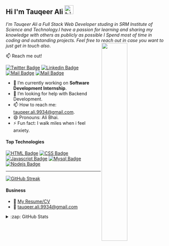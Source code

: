 ## Hi I'm Tauqeer Ali <img src="https://user-images.githubusercontent.com/1303154/88677602-1635ba80-d120-11ea-84d8-d263ba5fc3c0.gif" width="28px" alt="hi">

*I'm Tauqeer Ali a Full Stack Web Developer studing in SRM Institute of Science and Technology.I have a passion for learning and sharing my knowledge with others as publicly as possible  I Spend most of time in coding and outstanding projects. Feel free to reach out in case you want to just get in touch also*.
<img align="right" src="/about.gif"  height="auto" width="40%">

:mailbox: Reach me out!

[![Twitter Badge](https://img.shields.io/badge/-@twitter-1ca0f1?style=flat&labelColor=1ca0f1&logo=twitter&logoColor=white&link=https://twitter.com/tauqeerali01)](https://twitter.com/tauqeerali01)  [![Linkedin Badge](https://img.shields.io/badge/-Linkedin-0e76a8?style=flat&labelColor=0e76a8&logo=linkedin&logoColor=white)](https://www.linkedin.com/in/tauqeer-ali-288a27190/) [![Mail Badge](https://img.shields.io/badge/-Instagram-e84393?style=flat&labelColor=e84393&logo=instagram&logoColor=white)](https://www.instagram.com/___tauqeer_ali___/) [![Mail Badge](https://img.shields.io/badge/-Gmail-c0392b?style=flat&labelColor=c0392b&logo=gmail&logoColor=white)](mailto:tauqeer.ali.9934@gmail.com)


- 🔭 I’m currently working on **Software Development Internship**.
- 🤔 I’m looking for help with Backend Development.
- 📫 How to reach me: tauqeer.ali.9934@gmail.com.
- 😄 Pronouns: Ali Bhai.
- ⚡ Fun fact: I walk miles when i feel anxiety.

#### Top Technologies 


[![HTML Badge](https://img.shields.io/badge/-HTML-FF7F50?style=for-the-badge&labelColor=black&logo=html5&logoColor=#FF7F50)](#) [![CSS Badge](https://img.shields.io/badge/-CSS-007acc?style=for-the-badge&labelColor=black&logo=css3&logoColor=007acc)](#) [![Javascript Badge](https://img.shields.io/badge/-Javascript-F0DB4F?style=for-the-badge&labelColor=black&logo=javascript&logoColor=F0DB4F)](#) [![Mysql Badge](https://img.shields.io/badge/-MySql-FF00FF?style=for-the-badge&labelColor=black&logo=mysql&logoColor=#FF00FF)](#) [![Nodejs Badge](https://img.shields.io/badge/-PHP-3C873A?style=for-the-badge&labelColor=black&logo=php&logoColor=3C873A)](#)

---
[![GitHub Streak](https://github-readme-streak-stats.herokuapp.com/?user=tauqeerali1)](https://github.com/DenverCoder1/github-readme-streak-stats)

#### Business
- :paperclip: [My Resume/CV](https://github.com/tauqeerali1/tauqeerali1/blob/main/Tauqeer%20Resume.pdf)
- :email: tauqeer.ali.9934@gmail.com

 <details>
  <summary>:zap: GitHub Stats</summary>

  <img src="https://github-readme-stats.vercel.app/api?username=tauqeerali1&show_icons=true&theme=chartreuse-dark" alt="GitHub Stats" align="center" width="48%" />
  <img src="https://github-readme-stats.vercel.app/api/top-langs/?username=tauqeerali1&layout=compact&theme=chartreuse-dark&langs_count=6" alt="GitHub Top-Langs" align="center" width="40%" />

  <br/>
  <b>Note:</b> This is only a metric of the languages my public code on GitHub consists of and does not reflect my expertise or skill level.
</details>

</details>
</details>




